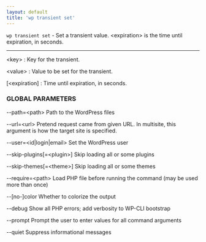 ```yaml
---
layout: default
title: 'wp transient set'
---
```


`wp transient set` - Set a transient value. &lt;expiration&gt; is the time until expiration, in seconds.

<hr />

&lt;key&gt;
: Key for the transient.

&lt;value&gt;
: Value to be set for the transient.

[&lt;expiration]
: Time until expiration, in seconds.

### GLOBAL PARAMETERS

  \--path=&lt;path&gt;
      Path to the WordPress files

  \--url=&lt;url&gt;
      Pretend request came from given URL. In multisite, this argument is how the target site is specified.

  \--user=&lt;id|login|email&gt;
      Set the WordPress user

  \--skip-plugins[=&lt;plugin&gt;]
      Skip loading all or some plugins

  \--skip-themes[=&lt;theme&gt;]
      Skip loading all or some themes

  \--require=&lt;path&gt;
      Load PHP file before running the command (may be used more than once)

  \--[no-]color
      Whether to colorize the output

  \--debug
      Show all PHP errors; add verbosity to WP-CLI bootstrap

  \--prompt
      Prompt the user to enter values for all command arguments

  \--quiet
      Suppress informational messages



